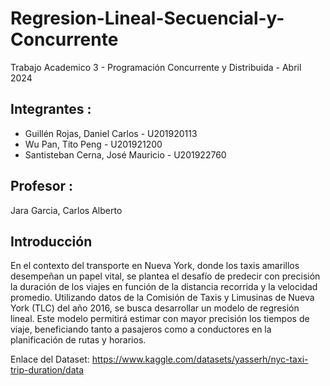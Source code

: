 # Regresion-Lineal-Secuencial-y-Concurrente

Trabajo Academico 3 - Programación Concurrente y Distribuida - Abril 2024

## Integrantes :
- Guillén Rojas, Daniel Carlos		- U201920113
- Wu Pan, Tito Peng 			- U201921200
- Santisteban Cerna, José Mauricio	- U201922760

## Profesor :
Jara Garcia, Carlos Alberto


## Introducción
En el contexto del transporte en Nueva York, donde los taxis amarillos desempeñan un papel vital, se plantea el desafío de predecir con precisión la duración de los viajes en función de la distancia recorrida y la velocidad promedio. Utilizando datos de la Comisión de Taxis y Limusinas de Nueva York (TLC) del año 2016, se busca desarrollar un modelo de regresión lineal. Este modelo permitirá estimar con mayor precisión los tiempos de viaje, beneficiando tanto a pasajeros como a conductores en la planificación de rutas y horarios.

Enlace del Dataset: https://www.kaggle.com/datasets/yasserh/nyc-taxi-trip-duration/data 
